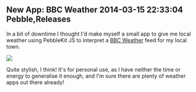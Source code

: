 New App: BBC Weather
2014-03-15 22:33:04
Pebble,Releases
---

In a bit of downtime I thought I'd make myself a small app to give me local weather using PebbleKit JS to interpret a <a href="http://bbc.co.uk/weather" title="BBC Weather">BBC Weather</a> feed for my local town.

![](/assets/import/media/2014/03/pebble-screenshot_2014-03-15_22-31-01.png)

Quite stylish, I think! It's for personal use, as I have neither the time or energy to generalise it enough, and I'm sure there are plenty of weather apps out there already!
